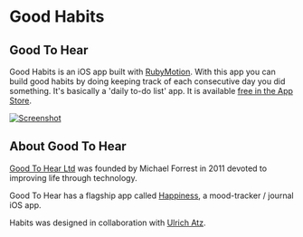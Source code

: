 Good Habits
============

Good To Hear
------------------------------------------------

Good Habits is an iOS app built with [RubyMotion](http://rubymotion.com). With this app you can build good habits by doing keeping track of each consecutive day you did something. It's basically a 'daily to-do list' app. It is available [free in the App Store](https://itunes.apple.com/us/app/good-habits/id573844300?ls=1&mt=8).

[![Screenshot](https://raw.github.com/goodtohear/habits/master/marketing/hero.png)](https://itunes.apple.com/us/app/good-habits/id573844300?ls=1&mt=8)

About Good To Hear
------------------
[Good To Hear Ltd](http://goodtohear.co.uk) was founded by Michael Forrest in 2011 devoted to improving life through technology. 

Good To Hear has a flagship app called [Happiness](http://goodtohear.co.uk/happiness), a mood-tracker / journal iOS app. 

Habits was designed in collaboration with [Ulrich Atz](http://ulrichatz.com/).